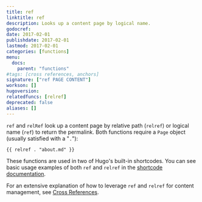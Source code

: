 ```yaml
---
title: ref
linktitle: ref
description: Looks up a content page by logical name.
godocref:
date: 2017-02-01
publishdate: 2017-02-01
lastmod: 2017-02-01
categories: [functions]
menu:
  docs:
    parent: "functions"
#tags: [cross references, anchors]
signature: ["ref PAGE CONTENT"]
workson: []
hugoversion:
relatedfuncs: [relref]
deprecated: false
aliases: []
---
```


`ref` and `relRef` look up a content page by relative path (`relref`) or logical name (`ref`) to return the permalink. Both functions require a `Page` object (usually satisfied with a "`.`"):

```golang
{{ relref . "about.md" }}
```

These functions are used in two of Hugo's built-in shortcodes. You can see basic usage examples of both `ref` and `relref` in the [shortcode documentation](/content-management/shortcodes/#ref-and-relref).

For an extensive explanation of how to leverage `ref` and `relref` for content management, see [Cross References](/content-management/cross-references/).
